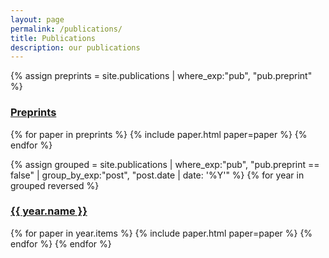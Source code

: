 ```yaml
---
layout: page
permalink: /publications/
title: Publications
description: our publications
---
```


{% assign preprints = site.publications | where_exp:"pub", "pub.preprint" %}
<!-- {{ site.static_files | jsonify}} -->
<!-- Preprints -->
<div class="row">
<div class="col-3">
</div>
<div class="col-9 text-align-left">
<h3 class="mb-2 mt-3"><u>Preprints</u></h3>
</div>
</div>
{% for paper in preprints %}
{% include paper.html paper=paper %}
{% endfor %}

<!-- Papers -->
{% assign grouped = site.publications | where_exp:"pub", "pub.preprint == false" | group_by_exp:"post", "post.date | date: '%Y'" %}
{% for year in grouped reversed %}
<div class="row">
  <div class="col-3">
  </div>
  <div class="col-9 text-align-left">
  <h3 class="mb-2 mt-3"><u>{{ year.name }}</u></h3>
  </div>
</div>

  {% for paper in year.items %}
  {% include paper.html paper=paper %}
  {% endfor %}
  {% endfor %}
